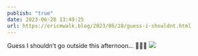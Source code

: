 ```yaml
---
publish: "true"
date: 2023-06-28 13:49:25
url: https://ericmwalk.blog/2023/06/28/guess-i-shouldnt.html
---
```

Guess I shouldn’t go outside this afternoon… 😬😳🔥
![](https://ericmwalk.blog/uploads/2023/055db649e2.jpg)